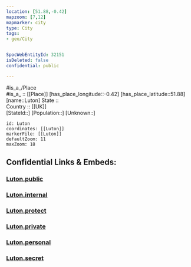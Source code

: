 ```yaml
---
location: [51.88,-0.42] 
mapzoom: [7,12] 
mapmarker: city 
type: City
tags:
- geo/City


SpocWebEntityId: 32151
isDeleted: false
confidential: public

---
```

#is_a_/Place  
#is_a_ :: [[Place]] 
[has_place_longitude::-0.42] 
[has_place_latitude::51.88] 
[name::Luton] 
State ::  
Country :: [[UK]]  
[StateId::] 
[Population::] 
[Unknown::] 


```leaflet
id: Luton
coordinates: [[Luton]] 
markerFile: [[Luton]] 
defaultZoom: 11 
maxZoom: 18
```


## Confidential Links & Embeds: 

### [Luton.public](/_public/\Earth\Continent\Europe\Europe~North\UK\England\Regions~England\East_of_England\Luton,County\cities~LutonLuton.public.md) 

### [Luton.internal](/_internal/\Earth\Continent\Europe\Europe~North\UK\England\Regions~England\East_of_England\Luton,County\cities~LutonLuton.internal.md) 

### [Luton.protect](/_protect/\Earth\Continent\Europe\Europe~North\UK\England\Regions~England\East_of_England\Luton,County\cities~LutonLuton.protect.md) 

### [Luton.private](/_private/\Earth\Continent\Europe\Europe~North\UK\England\Regions~England\East_of_England\Luton,County\cities~LutonLuton.private.md) 

### [Luton.personal](/_personal/\Earth\Continent\Europe\Europe~North\UK\England\Regions~England\East_of_England\Luton,County\cities~LutonLuton.personal.md) 

### [Luton.secret](/_secret/\Earth\Continent\Europe\Europe~North\UK\England\Regions~England\East_of_England\Luton,County\cities~LutonLuton.secret.md)

